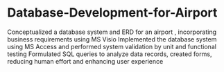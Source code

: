 # Database-Development-for-Airport
Conceptualized a database system and ERD for an airport , incorporating business requirements using MS Visio
Implemented the database system using MS Access and performed system validation by unit and functional testing
Formulated SQL queries to analyze data records, created forms, reducing human effort and enhancing user experience
